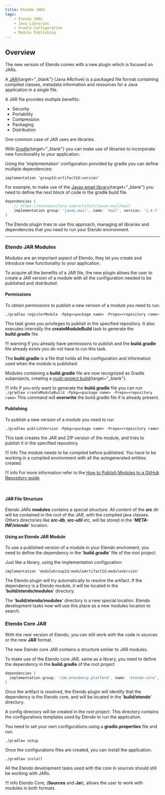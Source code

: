 ```yaml
---
title: Etendo JARS
tags:
    - Etendo JARs
    - Java Libraries
    - Gradle Configuration
    - Module Publishing
---
```

## Overview

The new version of Etendo comes with a new plugin which is focused on JARs.

A [JAR](https://docs.oracle.com/javase/8/technotes/guides/jar/jarGuide.html){target="_blank"} (Java ARchive) is a packaged file format containing compiled classes, metadata information and resources for a Java application in a single file. 

A JAR file provides multiple benefits:

-   Security
-   Portability
-   Compression
-   Packaging
-   Distribution


One common case of JAR uses are libraries.

With [Gradle](https://gradle.org/){target="_blank"} you can make use of libraries to incorporate new functionality to your application.

Using the 'implementation' configuration provided by gradle you can define multiple dependencies:

`implementation 'groupId:artifactId:version'`

For example, to make use of the [Javax email library](https://mvnrepository.com/artifact/javax.mail/mail/1.4.7){target="_blank"} you need to define the next block of code in the gradle build file.
``` groovy
dependencies {
	// https://mvnrepository.com/artifact/javax.mail/mail
	implementation group: 'javax.mail', name: 'mail', version: '1.4.7'
}
```


The Etendo plugin tries to use this approach, managing all libraries and dependencies that you need to run your Etendo environment.

---

### Etendo JAR Modules

Modules are an important aspect of Etendo, they let you create and introduce new functionality to your application.

To acquire all the benefits of a JAR file, the new plugin allows the user to create a JAR version of a module with all the configuration needed to be published and distributed.


#### Permissions
To obtain permissions to  publish a new version of a module you need to run:

`./gradlew registerModule -Ppkg=<package name> -Prepo=<repository rame>`

This task gives you privileges to publish in the specified repository. It also executes internally the **createModuleBuild** task to generate the **build.gradle** file.

!!! warning
    If you already have permissions to publish and the **build.gradle** file already exists you do not have to run this task.

The **build.gradle** is a file that holds all the configuration and information used when the module is published.

Modules containing a **build.gradle** file are now recognized as Gradle subprojects, creating a [multi-project build](https://docs.gradle.org/current/userguide/multi_project_builds.html){target="_blank"}.


!!! info
    If you only want to generate the **build.gradle** file you can run
    `./gradlew createModuleBuild -Ppkg=<package name> -Prepo=<repository rame>`
    This command will **overwrite** the build.gradle file if is already present.

#### Publishing

To publish a new version of a module you need to run

`./gradlew publishVersion -Ppkg=<package name> -Prepo=<repository rame>`


This task creates the JAR and ZIP version of the module, and tries to publish it in the specified repository.

!!! info
    The module needs to be compiled before published. You have to be working in a compiled environment with all the autogenerated entities created.

!!! info
    For more information refer to the [How to Publish Modules to a GitHub Repository guide](../../../developer-guide/etendo-classic/how-to-guides/how-to-publish-modules-to-github-repository.md)


<br>

#### JAR File Structure
Etendo JARs **modules** contains a special structure. All content of the ***src*** dir will be contained in the root of the JAR, with the compiled java classes. 
Others directories like ***src-db***, ***src-util*** etc, will be stored in the '***META-INF/etendo***' location.


#### Using an Etendo JAR Module
To use a published version of a module in your Etendo enviroment, you need to define the dependency in the '**build.gradle**' file of the root project.

Just like a library, using the implementation configuration:

`implementation 'moduleGroupId:moduleArtifactId:moduleVersion'`

The Etendo plugin will try automatically to resolve the artifact. If the dependency is a Etendo module, it will be located in the '**build/etendo/modules**' directory.

The '**build/etendo/modules**' directory is a new special location. Etendo development tasks now will use this place as a new modules location to search.

### Etendo Core JAR

With the new version of Etendo, you can still work with the code in sources or the new **JAR** format.

The new Etendo core JAR contains a structure similar to JAR modules.

To make use of the Etendo core JAR, same as a library, you need to define the dependency in the **build.gradle** of the root project

``` groovy
dependencies {
  implementation group: 'com.etendoerp.platform', name: 'etendo-core', version: '22.1.0'
}
```

Once the artifact is resolved, the Etendo plugin will identify that the dependency is the Etendo core, and will be located in the '**build/etendo**' directory.

A config directory will be created in the root project. This directory contains the configurations templates used by Etendo to run the application.

You need to set your own configurations using a **gradle.properties** file and run:

`./gradlew setup`

Once the configurations files are created, you can install the application.

`./gradlew install`

All the Etendo development tasks used with the core in sources should still be working with JARs.


!!! info
    Etendo Core, (**Sources** and **Jar**), allows the user to work with  modules in both formats.